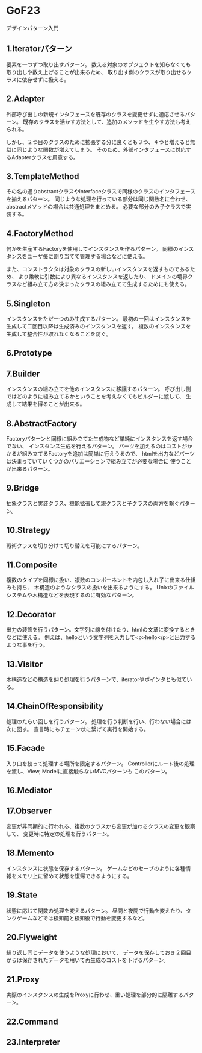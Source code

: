 # GoF23
デザインパターン入門

## 1.Iteratorパターン
要素を一つずつ取り出すパターン。
数える対象のオブジェクトを知らなくても取り出しや数え上げることが出来るため、
取り出す側のクラスが取り出せるクラスに依存せずに扱える。

## 2.Adapter
外部呼び出しの新規インタフェースを既存のクラスを変更せずに適応させるパターン。
既存のクラスを活かす方法として、追加のメソッドを生やす方法も考えられる。

しかし、２つ目のクラスのために拡張する分に良くとも３つ、４つと増えると無駄に同じような関数が増えてしまう。
そのため、外部インタフェースに対応するAdapterクラスを用意する。

## 3.TemplateMethod
その名の通りabstractクラスやinterfaceクラスで同様のクラスのインタフェースを揃えるパターン。
同じような処理を行っている部分は同じ関数名に合わせ、abstractメソッドの場合は共通処理をまとめる。
必要な部分のみ子クラスで実装する。

## 4.FactoryMethod
何かを生産するFactoryを使用してインスタンスを作るパターン。
同様のインスタンスをユーザ毎に割り当てて管理する場合などに使える。

また、コンストラクタは対象のクラスの新しいインスタンスを返すものであるため、
より柔軟に引数により異なるインスタンスを返したり、
ドメインの境界クラスなど組み立て方の決まったクラスの組み立てて生成するためにも使える。

## 5.Singleton
インスタンスをただ一つのみ生成するパターン。
最初の一回はインスタンスを生成して二回目以降は生成済みのインスタンスを返す。
複数のインスタンスを生成して整合性が取れなくなることを防ぐ。

## 6.Prototype

## 7.Builder
インスタンスの組み立てを他のインスタンスに移譲するパターン。
呼び出し側ではどのように組み立てるかということを考えなくてもビルダーに渡して、
生成して結果を得ることが出来る。

## 8.AbstractFactory
Factoryパターンと同様に組み立てた生成物など単純にインスタンスを返す場合でない、
インスタンス生成を行えるパターン。
パーツを加えるのはコストがかかるが組み立てるFactoryを追加は簡単に行えうるので、
htmlを出力などパーツは決まっていていくつかのバリエーションで組み立てが必要な場合に
使うことが出来るパターン。

## 9.Bridge
抽象クラスと実装クラス、機能拡張して親クラスと子クラスの両方を繋ぐパターン。

## 10.Strategy
戦術クラスを切り分けて切り替えを可能にするパターン。

## 11.Composite
複数のタイプを同様に扱い、複数のコンポーネントを内包し入れ子に出来る仕組みも持ち、
木構造のようなクラスの扱いを出来るようにする。
Unixのファイルシステムや木構造などを表現するのに有効なパターン。

## 12.Decorator
出力の装飾を行うパターン。文字列に線を付けたり、htmlの文章に変換するときなどに使える。
例えば、helloという文字列を入力して\<p>hello\</p>と出力するような事を行う。

## 13.Visitor
木構造などの構造を辿り処理を行うパターンで、iteratorやポインタとも似ている。

## 14.ChainOfResponsibility
処理のたらい回しを行うパターン。
処理を行う判断を行い、行わない場合には次に回す。
宣言時にもチェーン状に繋げて実行を開始する。

## 15.Facade
入り口を絞って処理する場所を限定するパターン。
Controllerにルート後の処理を渡し、View, Modelに直接触らないMVCパターンも
このパターン。

## 16.Mediator

## 17.Observer
変更が非同期的に行われる、複数のクラスから変更が加わるクラスの変更を観察して、
変更時に特定の処理を行うパターン。

## 18.Memento
インスタンスに状態を保存するパターン。
ゲームなどのセーブのように各種情報をメモリ上に留めて状態を復帰できるようにする。

## 19.State
状態に応じて関数の処理を変えるパターン。
昼間と夜間で行動を変えたり、タンクゲームなどでは検知前と検知後で行動を変更するなど。

## 20.Flyweight
繰り返し同じデータを使うような処理において、
データを保存しておき２回目からは保存されたデータを用いて再生成のコストを下げるパターン。

## 21.Proxy
実際のインスタンスの生成をProxyに行わせ、重い処理を部分的に隔離するパターン。

## 22.Command

## 23.Interpreter
